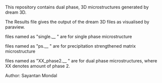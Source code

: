 This repository contains dual phase, 3D microstructures generated by dream 3D.

The Results file gives the output of the dream 3D files as visualised by paraview.

files named as "single.__ " are for single phase microstructure


files named as "ps.__ " are for precipitation strengthened matrix microstructure



files named as "XX_phase2.__ " are for dual phase microstructures, where XX denotes amount of phase 2. 


Author: Sayantan Mondal 

